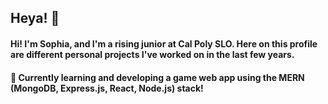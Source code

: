 ## Heya! 👋

#### Hi! I'm Sophia, and I'm a rising junior at Cal Poly SLO. Here on this profile are different personal projects I've worked on in the last few years.

#### 🤩 Currently learning and developing a game web app using the MERN (MongoDB, Express.js, React, Node.js) stack!

<!--
**soramicha/soramicha** is a ✨ _special_ ✨ repository because its `README.md` (this file) appears on your GitHub profile.

Here are some ideas to get you started:

- 🔭 I’m currently working on ...
- 🌱 I’m currently learning ...
- 👯 I’m looking to collaborate on ...
- 🤔 I’m looking for help with ...
- 💬 Ask me about ...
- 📫 How to reach me: ...
- 😄 Pronouns: ...
- ⚡ Fun fact: ...
-->
